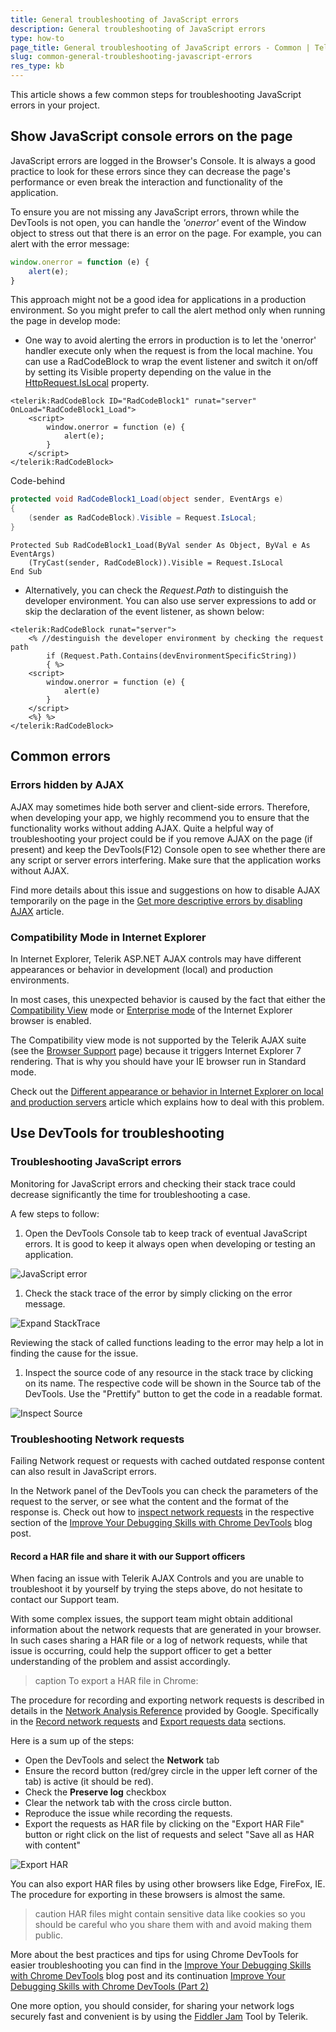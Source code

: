 ```yaml
---
title: General troubleshooting of JavaScript errors
description: General troubleshooting of JavaScript errors
type: how-to
page_title: General troubleshooting of JavaScript errors - Common | Telerik UI for ASP.NET AJAX
slug: common-general-troubleshooting-javascript-errors
res_type: kb
---
```


This article shows a few common steps for troubleshooting JavaScript errors in your project.


## Show JavaScript console errors on the page

JavaScript errors are logged in the Browser's Console. It is always a good practice to look for these errors since they can decrease the page's performance or even break the interaction and functionality of the application.

To ensure you are not missing any JavaScript errors, thrown while the DevTools is not open, you can handle the *'onerror'* event of the Window object to stress out that there is an error on the page. For example, you can alert with the error message:

````JavaScript
window.onerror = function (e) {
    alert(e);
}
````

This approach might not be a good idea for applications in a production environment. So you might prefer to call the alert method only when running the page in develop mode:

 * One way to avoid alerting the errors in production is to let the 'onerror' handler execute only when the request is from the local machine. You can use a RadCodeBlock to wrap the event listener and switch it on/off by setting its Visible property depending on the value in the [HttpRequest.IsLocal](https://docs.microsoft.com/en-us/dotnet/api/system.web.httprequest.islocal?view=netframework-4.8) property.

````ASPX
<telerik:RadCodeBlock ID="RadCodeBlock1" runat="server" OnLoad="RadCodeBlock1_Load">
    <script>
        window.onerror = function (e) {
            alert(e);
        }
    </script>
</telerik:RadCodeBlock>
````

Code-behind

````C#
protected void RadCodeBlock1_Load(object sender, EventArgs e)
{
    (sender as RadCodeBlock).Visible = Request.IsLocal;
}
````
````VB
Protected Sub RadCodeBlock1_Load(ByVal sender As Object, ByVal e As EventArgs)
    (TryCast(sender, RadCodeBlock)).Visible = Request.IsLocal
End Sub
````

 * Alternatively, you can check the *Request.Path* to distinguish the developer environment. You can also use server expressions to add or skip the declaration of the event listener, as shown below:

````ASPX
<telerik:RadCodeBlock runat="server">
    <% //destinguish the developer environment by checking the request path
        if (Request.Path.Contains(devEnvironmentSpecificString))
        { %>
    <script>
        window.onerror = function (e) {
            alert(e)
        }
    </script>
    <%} %>
</telerik:RadCodeBlock>
````

## Common errors

### Errors hidden by AJAX

AJAX may sometimes hide both server and client-side errors. Therefore, when developing your app, we highly recommend you to ensure that the functionality works without adding AJAX. Quite a helpful way of troubleshooting your project could be if you remove AJAX on the page (if present) and keep the DevTools(F12) Console open to see whether there are any script or server errors interfering. Make sure that the application works without AJAX.

Find more details about this issue and suggestions on how to disable AJAX temporarily on the page in the [Get more descriptive errors by disabling AJAX](https://www.telerik.com/support/kb/aspnet-ajax/ajaxmanager/details/get-more-descriptive-errors-by-disabling-ajax) article.

### Compatibility Mode in Internet Explorer

In Internet Explorer, Telerik ASP.NET AJAX controls may have different appearances or behavior in development (local) and production environments.

In most cases, this unexpected behavior is caused by the fact that either the [Compatibility View](https://docs.microsoft.com/en-us/openspecs/ie_standards/ms-iedoco/e3f53c89-d2d1-4db3-828f-fcbfe861b609?redirectedfrom=MSDN) mode or [Enterprise mode](https://docs.microsoft.com/en-us/openspecs/ie_standards/ms-iedoco/2b3f2d0b-65dd-43a4-8448-6b090f28ffd3?redirectedfrom=MSDN) of the Internet Explorer browser is enabled. 

The Compatibility view mode is not supported by the Telerik AJAX suite (see the [Browser Support](https://www.telerik.com/aspnet-ajax/tech-sheets/browser-support) page) because it triggers Internet Explorer 7 rendering. That is why you should have your IE browser run in Standard mode.

Check out the [Different appearance or behavior in Internet Explorer on local and production servers](https://www.telerik.com/support/kb/aspnet-ajax/details/different-appearance-in-internet-explorer-on-local-and-production-servers#disable-compatibility-mode) article which explains how to deal with this problem.

## Use DevTools for troubleshooting

### Troubleshooting JavaScript errors

Monitoring for JavaScript errors and checking their stack trace could decrease significantly the time for troubleshooting a case.

A few steps to follow:

 1. Open the DevTools Console tab to keep track of eventual JavaScript errors. It is good to keep it always open when developing or testing an application. 

 ![JavaScript error](images/common-general-troubleshooting-js-errors-console.png)

 1. Check the stack trace of the error by simply clicking on the error message. 

 ![Expand StackTrace](images/common-general-troubleshooting-js-errors-showStackTrace.gif)

 Reviewing the stack of called functions leading to the error may help a lot in finding the cause for the issue.

 1. Inspect the source code of any resource in the stack trace by clicking on its name. The respective code will be shown in the Source tab of the DevTools. Use the "Prettify" button to get the code in a readable format.

 ![Inspect Source](images/common-general-troubleshooting-js-errors-inspectSource.gif)

### Troubleshooting Network requests

Failing Network request or requests with cached outdated response content can also result in JavaScript errors.

In the Network panel of the DevTools you can check the parameters of the request to the server, or see what the content and the format of the response is. Check out how to [inspect network requests](https://www.telerik.com/blogs/improve-your-debugging-skills-with-chrome-devtools#inspect-network-requests) in the respective section of the [Improve Your Debugging Skills with Chrome DevTools](https://www.telerik.com/blogs/improve-your-debugging-skills-with-chrome-devtools) blog post.

#### Record a HAR file and share it with our Support officers

 When facing an issue with Telerik AJAX Controls and you are unable to troubleshoot it by yourself by trying the steps above, do not hesitate to contact our Support team.

 With some complex issues, the support team might obtain additional information about the network requests that are generated in your browser. In such cases sharing a HAR file or a log of network requests, while that issue is occurring, could help the support officer to get a better understanding of the problem and assist accordingly.

 >caption To export a HAR file in Chrome:
 
 The procedure for recording and exporting network requests is described in details in the [Network Analysis Reference](https://developers.google.com/web/tools/chrome-devtools/network/reference) provided by Google. Specifically in the [Record network requests](https://developers.google.com/web/tools/chrome-devtools/network/reference#record) and [Export requests data](https://developers.google.com/web/tools/chrome-devtools/network/reference#export) sections.

 Here is a sum up of the steps:

 * Open the DevTools and select the **Network** tab
 * Ensure the record button (red/grey circle in the upper left corner of the tab) is active (it should be red).
 * Check the **Preserve log** checkbox
 * Clear the network tab with the cross circle button.
 * Reproduce the issue while recording the requests.
 * Export the requests as HAR file by clicking on the "Export HAR File" button or right click on the list of requests and select "Save all as HAR with content"

![Export HAR](images/common-general-troubleshooting-js-errors-saveHAR.gif)

You can also export HAR files by using other browsers like Edge, FireFox, IE. The procedure for exporting in these browsers is almost the same.

>caution
HAR files might contain sensitive data like cookies so you should be careful who you share them with and avoid making them public.
>

More about the best practices and tips for using Chrome DevTools for easier troubleshooting you can find in the [Improve Your Debugging Skills with Chrome DevTools](https://www.telerik.com/blogs/improve-your-debugging-skills-with-chrome-devtools) blog post and its continuation [Improve Your Debugging Skills with Chrome DevTools (Part 2)](https://www.telerik.com/blogs/improve-your-debugging-skills-with-chrome-devtools-(part-2))

One more option, you should consider, for sharing your network logs securely fast and convenient is by using the [Fiddler Jam](https://www.telerik.com/fiddler-jam) Tool by Telerik. 


